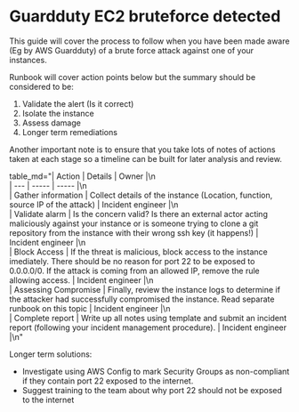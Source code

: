 # Guardduty EC2 bruteforce detected

This guide will cover the process to follow when you have been made aware (Eg by AWS Guardduty) of a brute force attack against one of your instances.

Runbook will cover action points below but the summary should be considered to be:

1. Validate the alert (Is it correct)
2. Isolate the instance
3. Assess damage
4. Longer term remediations

Another important note is to ensure that you take lots of notes of actions taken at each stage so a timeline can be built for later analysis and review.

table_md="| Action | Details | Owner |\n\
| --- | ----- | ----- |\n\
| Gather information |  Collect details of the instance (Location, function, source IP of the attack) | Incident engineer       |\n\
| Validate alarm | Is the concern valid? Is there an external actor acting maliciously against your instance or is someone trying to clone a git repository from the instance with their wrong ssh key (it happens!) | Incident engineer       |\n\
| Block Access | If the threat is malicious, block access to the instance imediately. There should be no reason for port 22 to be exposed to 0.0.0.0/0. If the attack is coming from an allowed IP, remove the rule allowing access. | Incident engineer  |\n\
| Assessing Compromise | Finally, review the instance logs to determine if the attacker had successfully compromised the instance. Read separate runbook on this topic | Incident engineer  |\n\
| Complete report | Write up all notes using template and submit an incident report (following your incident management procedure). | Incident engineer |\n\"

Longer term solutions:
* Investigate using AWS Config to mark Security Groups as non-compliant if they contain port 22 exposed to the internet.
* Suggest training to the team about why port 22 should not be exposed to the internet
